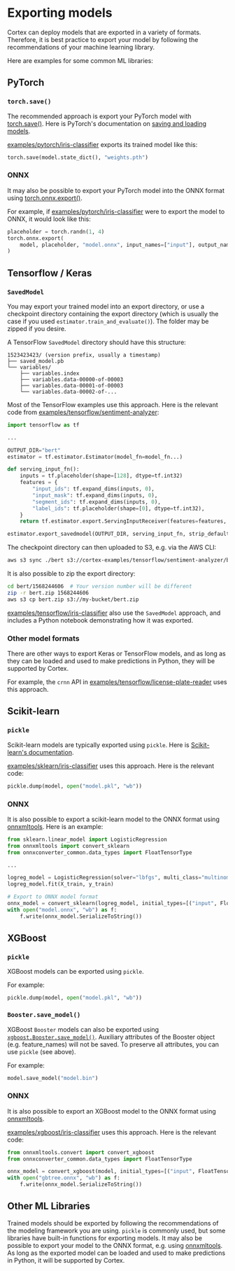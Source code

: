 # Exporting models

Cortex can deploy models that are exported in a variety of formats. Therefore, it is best practice to export your model by following the recommendations of your machine learning library.

Here are examples for some common ML libraries:

## PyTorch

### `torch.save()`

The recommended approach is export your PyTorch model with [torch.save()](https://pytorch.org/docs/stable/torch.html?highlight=save#torch.save). Here is PyTorch's documentation on [saving and loading models](https://pytorch.org/tutorials/beginner/saving_loading_models.html).

<!-- CORTEX_VERSION_MINOR -->
[examples/pytorch/iris-classifier](https://github.com/cortexlabs/cortex/blob/0.15/examples/pytorch/iris-classifier) exports its trained model like this:

```python
torch.save(model.state_dict(), "weights.pth")
```

### ONNX

It may also be possible to export your PyTorch model into the ONNX format using [torch.onnx.export()](https://pytorch.org/docs/stable/onnx.html#torch.onnx.export).

<!-- CORTEX_VERSION_MINOR -->
For example, if [examples/pytorch/iris-classifier](https://github.com/cortexlabs/cortex/blob/0.15/examples/pytorch/iris-classifier) were to export the model to ONNX, it would look like this:

```python
placeholder = torch.randn(1, 4)
torch.onnx.export(
    model, placeholder, "model.onnx", input_names=["input"], output_names=["species"]
)
```

## Tensorflow / Keras

### `SavedModel`

You may export your trained model into an export directory, or use a checkpoint directory containing the export directory (which is usually the case if you used `estimator.train_and_evaluate()`). The folder may be zipped if you desire.

A TensorFlow `SavedModel` directory should have this structure:

```text
1523423423/ (version prefix, usually a timestamp)
├── saved_model.pb
└── variables/
    ├── variables.index
    ├── variables.data-00000-of-00003
    ├── variables.data-00001-of-00003
    └── variables.data-00002-of-...
```

<!-- CORTEX_VERSION_MINOR -->
Most of the TensorFlow examples use this approach. Here is the relevant code from [examples/tensorflow/sentiment-analyzer](https://github.com/cortexlabs/cortex/blob/0.15/examples/tensorflow/sentiment-analyzer):

```python
import tensorflow as tf

...

OUTPUT_DIR="bert"
estimator = tf.estimator.Estimator(model_fn=model_fn...)

def serving_input_fn():
    inputs = tf.placeholder(shape=[128], dtype=tf.int32)
    features = {
        "input_ids": tf.expand_dims(inputs, 0),
        "input_mask": tf.expand_dims(inputs, 0),
        "segment_ids": tf.expand_dims(inputs, 0),
        "label_ids": tf.placeholder(shape=[0], dtype=tf.int32),
    }
    return tf.estimator.export.ServingInputReceiver(features=features, receiver_tensors=inputs)

estimator.export_savedmodel(OUTPUT_DIR, serving_input_fn, strip_default_attrs=True)
```

The checkpoint directory can then uploaded to S3, e.g. via the AWS CLI:

```bash
aws s3 sync ./bert s3://cortex-examples/tensorflow/sentiment-analyzer/bert
```

It is also possible to zip the export directory:

```bash
cd bert/1568244606  # Your version number will be different
zip -r bert.zip 1568244606
aws s3 cp bert.zip s3://my-bucket/bert.zip
```

<!-- CORTEX_VERSION_MINOR -->
[examples/tensorflow/iris-classifier](https://github.com/cortexlabs/cortex/blob/0.15/examples/tensorflow/iris-classifier) also use the `SavedModel` approach, and includes a Python notebook demonstrating how it was exported.

### Other model formats

There are other ways to export Keras or TensorFlow models, and as long as they can be loaded and used to make predictions in Python, they will be supported by Cortex.

<!-- CORTEX_VERSION_MINOR -->
For example, the `crnn` API in [examples/tensorflow/license-plate-reader](https://github.com/cortexlabs/cortex/blob/0.15/examples/tensorflow/license-plate-reader) uses this approach.

## Scikit-learn

### `pickle`

Scikit-learn models are typically exported using `pickle`. Here is [Scikit-learn's documentation](https://scikit-learn.org/stable/modules/model_persistence.html).

<!-- CORTEX_VERSION_MINOR -->
[examples/sklearn/iris-classifier](https://github.com/cortexlabs/cortex/blob/0.15/examples/sklearn/iris-classifier) uses this approach. Here is the relevant code:

```python
pickle.dump(model, open("model.pkl", "wb"))
```

### ONNX

It is also possible to export a scikit-learn model to the ONNX format using [onnxmltools](https://github.com/onnx/onnxmltools). Here is an example:

```python
from sklearn.linear_model import LogisticRegression
from onnxmltools import convert_sklearn
from onnxconverter_common.data_types import FloatTensorType

...

logreg_model = LogisticRegression(solver="lbfgs", multi_class="multinomial")
logreg_model.fit(X_train, y_train)

# Export to ONNX model format
onnx_model = convert_sklearn(logreg_model, initial_types=[("input", FloatTensorType([1, 4]))])
with open("model.onnx", "wb") as f:
    f.write(onnx_model.SerializeToString())
```

## XGBoost

### `pickle`

XGBoost models can be exported using `pickle`.

For example:

```python
pickle.dump(model, open("model.pkl", "wb"))
```

### `Booster.save_model()`

XGBoost `Booster` models can also be exported using [`xgboost.Booster.save_model()`](https://xgboost.readthedocs.io/en/latest/python/python_api.html#xgboost.Booster.save_model). Auxiliary attributes of the Booster object (e.g. feature_names) will not be saved. To preserve all attributes, you can use `pickle` (see above).

For example:

```python
model.save_model("model.bin")
```

### ONNX

It is also possible to export an XGBoost model to the ONNX format using [onnxmltools](https://github.com/onnx/onnxmltools).

<!-- CORTEX_VERSION_MINOR -->
[examples/xgboost/iris-classifier](https://github.com/cortexlabs/cortex/blob/0.15/examples/xgboost/iris-classifier) uses this approach. Here is the relevant code:

```python
from onnxmltools.convert import convert_xgboost
from onnxconverter_common.data_types import FloatTensorType

onnx_model = convert_xgboost(model, initial_types=[("input", FloatTensorType([1, 4]))])
with open("gbtree.onnx", "wb") as f:
    f.write(onnx_model.SerializeToString())
```

## Other ML Libraries

Trained models should be exported by following the recommendations of the modeling framework you are using. `pickle` is commonly used, but some libraries have built-in functions for exporting models. It may also be possible to export your model to the ONNX format, e.g. using [onnxmltools](https://github.com/onnx/onnxmltools). As long as the exported model can be loaded and used to make predictions in Python, it will be supported by Cortex.
